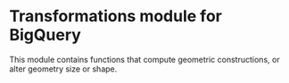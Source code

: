 # Transformations module for BigQuery

This module contains functions that compute geometric constructions, or alter geometry size or shape.